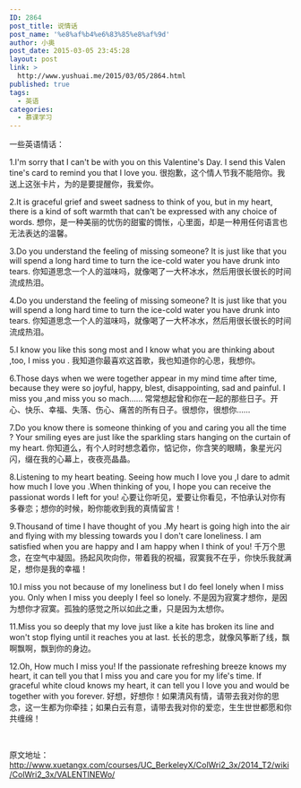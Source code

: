 ```yaml
---
ID: 2864
post_title: 说情话
post_name: '%e8%af%b4%e6%83%85%e8%af%9d'
author: 小奥
post_date: 2015-03-05 23:45:28
layout: post
link: >
  http://www.yushuai.me/2015/03/05/2864.html
published: true
tags:
  - 英语
categories:
  - 慕课学习
---
```

一些英语情话：<!--more-->

1.I'm sorry that I can't be with you on this Valentine's Day. I send this Valen tine's card to remind you that I love you.
很抱歉，这个情人节我不能陪你。我送上这张卡片，为的是要提醒你，我爱你。

2.It is graceful grief and sweet sadness to think of you, but in my heart, there is a kind of soft warmth that can't be expressed with any choice of words.
想你，是一种美丽的忧伤的甜蜜的惆怅，心里面，却是一种用任何语言也无法表达的温馨。

3.Do you understand the feeling of missing someone? It is just like that you will spend a long hard time to turn the ice-cold water you have drunk into tears.
你知道思念一个人的滋味吗，就像喝了一大杯冰水，然后用很长很长的时间流成热泪。

4.Do you understand the feeling of missing someone? It is just like that you will spend a long hard time to turn the ice-cold water you have drunk into tears.
你知道思念一个人的滋味吗，就像喝了一大杯冰水，然后用很长很长的时间流成热泪。

5.I know you like this song most and I know what you are thinking about ,too, I miss you .
我知道你最喜欢这首歌，我也知道你的心思，我想你。

6.Those days when we were together appear in my mind time after time, because they were so joyful, happy, blest, disappointing, sad and painful. I miss you ,and miss you so mach……
常常想起曾和你在一起的那些日子。开心、快乐、幸福、失落、伤心、痛苦的所有日子。很想你，很想你……

7.Do you know there is someone thinking of you and caring you all the time ? Your smiling eyes are just like the sparkling stars hanging on the curtain of my heart.
你知道么，有个人时时想念着你，惦记你，你含笑的眼睛，象星光闪闪，缀在我的心幕上，夜夜亮晶晶。

8.Listening to my heart beating. Seeing how much I love you ,I dare to admit how much I love you .When thinking of you, I hope you can receive the passionat words I left for you!
心要让你听见，爱要让你看见，不怕承认对你有多眷恋；想你的时候，盼你能收到我的真情留言！

9.Thousand of time I have thought of you .My heart is going high into the air and flying with my blessing towards you I don't care loneliness. I am satisfied when you are happy and I am happy when I think of you!
千万个思念，在空气中凝固。扬起风吹向你，带着我的祝福，寂寞我不在乎，你快乐我就满足，想你是我的幸福！

10.I miss you not because of my loneliness but I do feel lonely when I miss you. Only when I miss you deeply I feel so lonely.
不是因为寂寞才想你，是因为想你才寂寞。孤独的感觉之所以如此之重，只是因为太想你。

11.Miss you so deeply that my love just like a kite has broken its line and won't stop flying until it reaches you at last.
长长的思念，就像风筝断了线，飘啊飘啊，飘到你的身边。

12.Oh, How much I miss you! If the passionate refreshing breeze knows my heart, it can tell you that I miss you and care you for my life's time. If graceful white cloud knows my heart, it can tell you I love you and would be together with you forever.
好想，好想你！如果清风有情，请带去我对你的思念，这一生都为你牵挂；如果白云有意，请带去我对你的爱恋，生生世世都愿和你共缠绵！

&nbsp;

原文地址：http://www.xuetangx.com/courses/UC_BerkeleyX/ColWri2_3x/2014_T2/wiki/ColWri2_3x/VALENTINEWo/